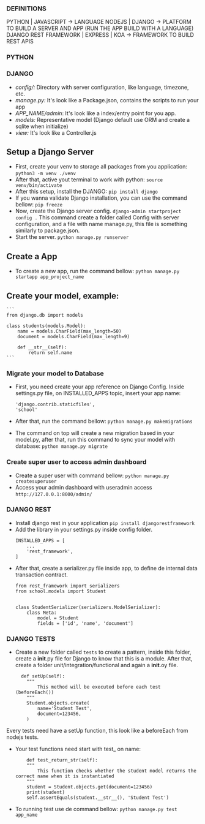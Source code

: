 ### DEFINITIONS
PYTHON | JAVASCRIPT -> LANGUAGE
NODEJS | DJANGO -> PLATFORM TO BUILD A SERVER AND APP (RUN THE APP BUILD WITH A LANGUAGE)
DJANGO REST FRAMEWORK | EXPRESS | KOA -> FRAMEWORK TO BUILD REST APIS


### PYTHON

### DJANGO
* *config/:* Directory with server configuration, like language, timezone, etc.
* *manage.py:* It's look like a Package.json, contains the scripts to run your app
* *APP_NAME/admin*: It's look like a index/entry point for you app.
* *models:* Representative model (Django default use ORM and create a sqlite when initialize)
* *view:* It's look like a Controller.js


## Setup a Django Server
* First, create your venv to storage all packages from you application:
    `python3 -m venv ./venv`
* After that, active yout terminal to work with python:
    `source venv/bin/activate`
* After this setup, install the DJANGO:
    `pip install django`
* If you wanna validate Django installation,  you can use the command bellow:
    `pip freeze`
* Now, create the Django server config.
    `django-admin startproject config .`
    This command create a folder called Config with server configuration, and a file with name manage.py, this file is something similarly to package.json.
* Start the server.
    `python manage.py runserver`

## Create a App
* To create a new app, run the command bellow:
    `python manage.py startapp app_project_name`

## Create your model, example:
    ```
    from django.db import models

    class students(models.Model):
        name = models.CharField(max_length=50)
        document = models.CharField(max_length=9)

        def __str__(self):
            return self.name
    ```

### Migrate your model to Database
* First, you need create your app reference on Django Config. Inside settings.py file, on INSTALLED_APPS topic, insert your app name:
    ```
    'django.contrib.staticfiles',
    'school'
    ```

* After that, run the command bellow:
    `python manage.py makemigrations`

* The command on top will create a new migration based in your model.py, after that, run this command to sync your model with database:
    `python manage.py migrate`


### Create super user to access admin dashboard
* Create a super user with command bellow: 
    `python manage.py createsuperuser`
* Access your admin dashboard with useradmin access
    `http://127.0.0.1:8000/admin/`



### DJANGO REST
* Install django rest in your application
    `pip install djangorestframework`
* Add the library in your settings.py inside config folder.
    ```
    INSTALLED_APPS = [
        ...
        'rest_framework',
    ]
    ```
* After that, create a serializer.py file inside app, to define de internal data transaction contract.
    ```
    from rest_framework import serializers
    from school.models import Student


    class StudentSerializer(serializers.ModelSerializer):
        class Meta:
            model = Student
            fields = ['id', 'name', 'document']
    ```

### DJANGO TESTS
* Create a new folder called `tests` to create a pattern, inside this folder, create a __init__.py file for Django to know that this is a module. After that, create a folder unit/integration/functional and again a __init__.oy file.

    ```
      def setUp(self):
        """
            This method will be executed before each test (beforeEach())
        """
        Student.objects.create(
            name='Student Test',
            document=123456,
        )
    ```
Every tests need have a setUp function, this look like a beforeEach from nodejs tests.

* Your test functions need start with test_ on name:

    ```
        def test_return_str(self):
        """
            This function checks whether the student model returns the correct name when it is instantiated
        """
        student = Student.objects.get(document=123456)
        print(student)
        self.assertEquals(student.__str__(), 'Student Test')
    ```
* To running test use de command bellow:
    `python manage.py test app_name`